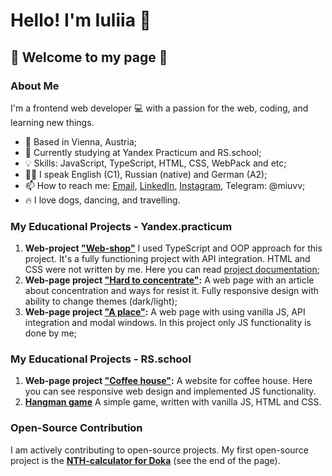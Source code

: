 # Hello! I'm Iuliia 👋 
## 👀 Welcome to my page 👀

### About Me

I'm a frontend web developer 💻 with a passion for the web, coding, and learning new things.

- 📍 Based in Vienna, Austria;
- 🔋 Currently studying at Yandex Practicum and RS.school;
- 💡 Skills: JavaScript, TypeScript, HTML, CSS, WebPack and etc;
- 🫶🏻 I speak English (C1), Russian (native) and German (A2);
- 📫 How to reach me: [Email](mailto:iuliia.makarova.au@gmail.com), [LinkedIn](https://www.linkedin.com/in/iuliia-makarova-8b2977263/), [Instagram](https://www.instagram.com/juliasgram_/), Telegram: @miuvv;
- 🔥 I love dogs, dancing, and travelling.

### My Educational Projects - Yandex.practicum

1. **Web-project ["Web-shop"](https://makarovaiuliia.github.io/web-larek-frontend/)** I used TypeScript and OOP approach for this project. It's a fully functioning project with API integration. HTML and CSS were not written by me. Here you can read [project documentation](https://github.com/makarovaiuliia/web-larek-frontend);
3. **Web-page project ["Hard to concentrate"](https://makarovaiuliia.github.io/slozhno-sosredotochitsya/):** A web page with an article about concentration and ways for resist it. Fully responsive design with ability to change themes (dark/light);
4. **Web-page project ["A place"](https://makarovaiuliia.github.io/mesto-project-ff/):** A web page with using vanilla JS, API integration and modal windows. In this project only JS functionality is done by me;

### My Educational Projects - RS.school

1. **Web-page project ["Coffee house"](https://rolling-scopes-school.github.io/makarovaiuliia-JSFE2023Q4/coffee-house/):** A website for coffee house. Here you can see responsive web design and implemented JS functionality.
2. **[Hangman game](https://makarovaiuliia.github.io/hangman/)** A simple game, written with vanilla JS, HTML and CSS.

### Open-Source Contribution

I am actively contributing to open-source projects. My first open-source project is the **[NTH-calculator for Doka](https://doka.guide/css/child/)** (see the end of the page).

